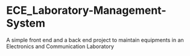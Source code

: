 # ECE_Laboratory-Management-System
A simple front end and a back end project to maintain equipments in an Electronics and Communication Laboratory
